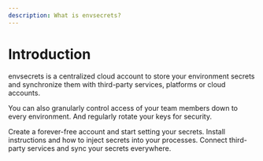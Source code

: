 ```yaml
---
description: What is envsecrets?
---
```


# Introduction

envsecrets is a centralized cloud account to store your environment secrets and synchronize them with third-party services, platforms or cloud accounts.

You can also granularly control access of your team members down to every environment. And regularly rotate your keys for security.

Create a forever-free account and start setting your secrets. Install instructions and how to inject secrets into your processes. Connect third-party services and sync your secrets everywhere.
